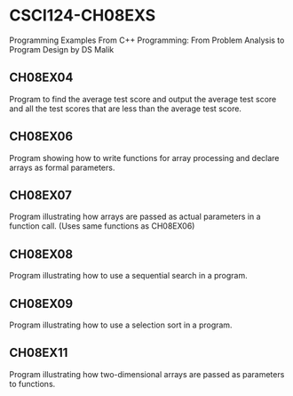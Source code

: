 # CSCI124-CH08EXS
Programming Examples From C++ Programming: From Problem Analysis to Program Design by DS Malik
## CH08EX04
Program to find the average test score and output the average test score and all the test scores that are less than the average test score.
## CH08EX06
Program showing how to write functions for array processing and declare arrays as formal parameters.
## CH08EX07
Program illustrating how arrays are passed as actual parameters in a function call. (Uses same functions as CH08EX06)
## CH08EX08
Program illustrating how to use a sequential search in a program.
## CH08EX09
Program illustrating how to use a selection sort in a program.
## CH08EX11
Program illustrating how two-dimensional arrays are passed as parameters to functions.
